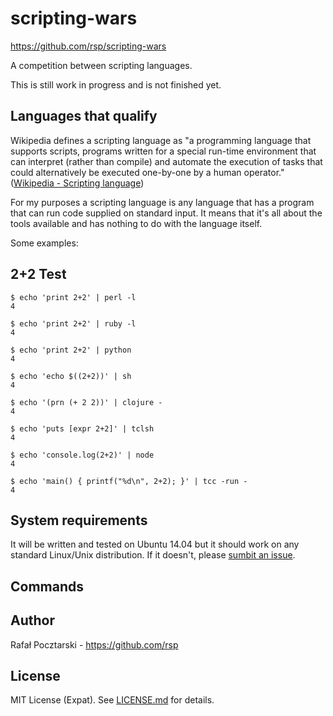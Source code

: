 scripting-wars
===============

https://github.com/rsp/scripting-wars

A competition between scripting languages.

This is still work in progress and is not finished yet.

Languages that qualify
----------------------

Wikipedia defines a scripting language as "a programming language that
supports scripts, programs written for a special run-time environment
that can interpret (rather than compile) and automate the execution of
tasks that could alternatively be executed one-by-one by a human operator."
([Wikipedia - Scripting language](https://en.wikipedia.org/wiki/Scripting_language))

For my purposes a scripting language is any language that has a program
that can run code supplied on standard input. It means that it's all about
the tools available and has nothing to do with the language itself.

Some examples:

2+2 Test
--------

```
$ echo 'print 2+2' | perl -l
4

$ echo 'print 2+2' | ruby -l
4

$ echo 'print 2+2' | python
4

$ echo 'echo $((2+2))' | sh
4

$ echo '(prn (+ 2 2))' | clojure -
4

$ echo 'puts [expr 2+2]' | tclsh
4

$ echo 'console.log(2+2)' | node
4

$ echo 'main() { printf("%d\n", 2+2); }' | tcc -run -
4
```

System requirements
-------------------

It will be written and tested on Ubuntu 14.04
but it should work on any standard Linux/Unix distribution. If it doesn't,
please [sumbit an issue](https://github.com/rsp/git-experiments/issues).

Commands
--------

Author
------
Rafał Pocztarski - https://github.com/rsp

License
-------
MIT License (Expat). See [LICENSE.md](LICENSE.md) for details.

